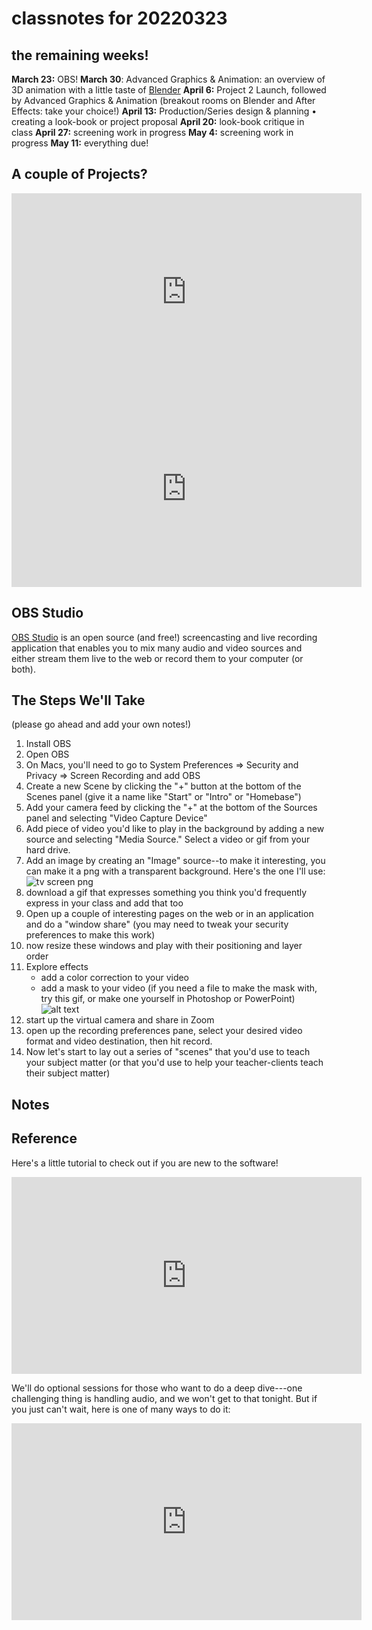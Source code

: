 # classnotes for 20220323

## the remaining weeks!

**March 23:** OBS!
**March 30**: Advanced Graphics & Animation: an overview of 3D animation with a little taste of [Blender](https://www.blender.org/)
**April 6:** Project 2 Launch, followed by Advanced Graphics & Animation (breakout rooms on Blender and After Effects: take your choice!)
**April 13:** Production/Series design & planning • creating a look-book or project proposal
**April 20:** look-book critique in class
**April 27:** screening work in progress
**May 4:** screening work in progress
**May 11:** everything due!


## A couple of Projects?

<iframe width="560" height="315" src="https://www.youtube.com/embed/OoLOFmMdHaE" title="YouTube video player" frameborder="0" allow="accelerometer; autoplay; clipboard-write; encrypted-media; gyroscope; picture-in-picture" allowfullscreen></iframe>

<iframe width="560" height="315" src="https://www.youtube.com/embed/pHQe3PiYY1w" title="YouTube video player" frameborder="0" allow="accelerometer; autoplay; clipboard-write; encrypted-media; gyroscope; picture-in-picture" allowfullscreen></iframe>


## OBS Studio

[OBS Studio](https://en.wikipedia.org/wiki/OBS_Studio) is an open source (and free!) screencasting and live recording application that enables you to mix many audio and video sources and either stream them live to the web or record them to your computer (or both).

## The Steps We'll Take
(please go ahead and add your own notes!)

1. Install OBS
2. Open OBS
3. On Macs, you'll need to go to System Preferences => Security and Privacy => Screen Recording and add OBS
4. Create a new Scene by clicking the "+" button at the bottom of the Scenes panel (give it a name like "Start" or "Intro" or "Homebase")
5. Add your camera feed by clicking the "+" at the bottom of the Sources panel and selecting "Video Capture Device"
6. Add piece of video you'd like to play in the background by adding a new source and selecting "Media Source." Select a video or gif from your hard drive.
7. Add an image by creating an "Image" source--to make it interesting, you can make it a png with a transparent background. Here's the one I'll use:
![tv screen png](https://pbs.twimg.com/media/EOh1AwsUYAExZ_f.png)
9. download a gif that expresses something you think you'd frequently express in your class and add that too
10. Open up a couple of interesting pages on the web or in an application and do a "window share" (you may need to tweak your security preferences to make this work)
11. now resize these windows and play with their positioning and layer order
12. Explore effects
    * add a color correction to your video
    * add a mask to your video (if you need a file to make the mask with, try this gif, or make one yourself in Photoshop or PowerPoint)
![alt text](https://files.slack.com/files-pri/T0HTW3H0V-F038G7WPYRJ/gif-mask-for-video-4_540.gif?pub_secret=37eda8d684)
10. start up the virtual camera and share in Zoom
11. open up the recording preferences pane, select your desired video format and video destination, then hit record.
12. Now let's start to lay out a series of "scenes" that you'd use to teach your subject matter (or that you'd use to help your teacher-clients teach their subject matter)

## Notes


## Reference

Here's a little tutorial to check out if you are new to the software!

<iframe width="560" height="315" src="https://www.youtube.com/embed/-puA85ciDEM" title="YouTube video player" frameborder="0" allow="accelerometer; autoplay; clipboard-write; encrypted-media; gyroscope; picture-in-picture" allowfullscreen></iframe>

We'll do optional sessions for those who want to do a deep dive---one challenging thing is handling audio, and we won't get to that tonight. But if you just can't wait, here is one of many ways to do it:

<iframe width="560" height="315" src="https://www.youtube.com/embed/AWjUN8ZiQUI" title="YouTube video player" frameborder="0" allow="accelerometer; autoplay; clipboard-write; encrypted-media; gyroscope; picture-in-picture" allowfullscreen></iframe>
